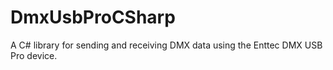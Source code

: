 # DmxUsbProCSharp
A C# library for sending and receiving DMX data using the Enttec DMX USB Pro device.
